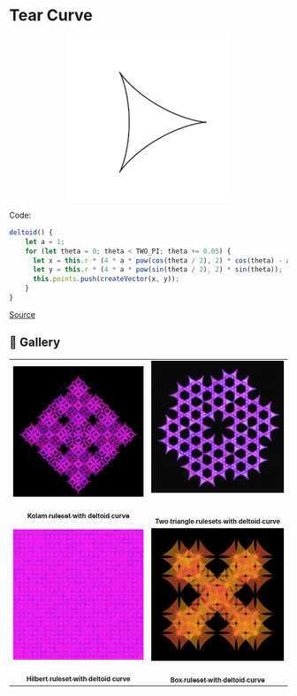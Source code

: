 # Tear Curve

<p align="center"><img src="shape_images/deltoid.jpg" alt="deltoid" width="300px"></p>

Code:

```JavaScript
deltoid() {
    let a = 1;
    for (let theta = 0; theta < TWO_PI; theta += 0.05) {
      let x = this.r * (4 * a * pow(cos(theta / 2), 2) * cos(theta) - a);
      let y = this.r * (4 * a * pow(sin(theta / 2), 2) * sin(theta));
      this.points.push(createVector(x, y));
    }
}
```

[Source](https://mathcurve.com/courbes2d.gb/deltoid/deltoid.shtml)

## 🌄 Gallery

<!-- IMAGE-LIST:START - Do not remove or modify this section -->
<!-- prettier-ignore-start -->
<!-- markdownlint-disable -->
<table>
  <tbody>
   <tr>
     <td align="center"><a href=""> <img class="img" src="../assets/Ruleset-shape-examples/kolam-deltoid.jpg" alt="Kolam ruleset with deltoid curve" style="vertical-align:top;" width="500" /><br /><sub><b><br/>Kolam ruleset with deltoid curve</b></sub></a></td>
     <td align="center"><a href=""> <img class="img" src="../assets/Ruleset-shape-examples/doily-deltoid.jpg" alt="Two triangle rulesets with deltoid curve" style=" display: block;
    margin-left: auto;
    margin-right: auto;" width="500" /><br /><sub><b><br/>Two triangle rulesets with deltoid curve</b></sub></a></td>
    </tr>
    <tr>
     <td align="center"><a href=""> <img class="img" src="../assets/Ruleset-shape-examples/hilbert-deltoid.jpg" alt="Hilbert ruleset with deltoid curve" style="vertical-align:top;" width="500" /><br /><sub><b><br/>Hilbert ruleset with deltoid curve</b></sub></a></td>
    <td align="center"><a href=""> <img class="img" src="../assets/Ruleset-shape-examples/box-deltoid.jpg" alt="Box ruleset with deltoid curve" style="vertical-align:top;" width="500" /><br /><sub><b><br/>Box ruleset with deltoid curve</b></sub></a></td>
 </tbody>
</table>

<!-- markdownlint-restore -->
<!-- prettier-ignore-end -->

<!-- IMAGE-LIST:END -->
